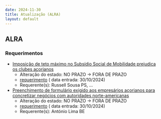 ```yaml
---
date: 2024-11-30
title: Atualização (ALRA)
layout: default
---
```

## ALRA

### Requerimentos

* [Imposição de teto máximo no Subsídio Social de Mobilidade prejudica os clubes açorianos](http://base.alra.pt:82/4DACTION/w_pesquisa_registo/4/8576)
  * Alteração do estado: NO PRAZO → FORA DE PRAZO
  * [requerimento](http://base.alra.pt:82/Doc_Req/XIIIreque194.pdf) ( data entrada: 30/10/2024)
  * Requerente(s): Russell Sousa PS, ...
* [Preenchimento de formulário exigido aos empresários açorianos para concretizar negócios com autoridades norte-americanas](http://base.alra.pt:82/4DACTION/w_pesquisa_registo/4/8579)
  * Alteração do estado: NO PRAZO → FORA DE PRAZO
  * [requerimento](http://base.alra.pt:82/Doc_Req/XIIIreque197.pdf) ( data entrada: 30/10/2024)
  * Requerente(s): António Lima BE
